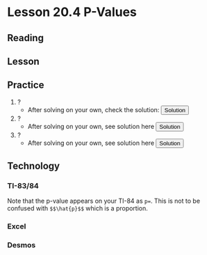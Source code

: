 <head>
<script src="https://polyfill.io/v3/polyfill.min.js?features=es6"></script>
<script id="MathJax-script" async src="https://cdn.jsdelivr.net/npm/mathjax@3/es5/tex-mml-chtml.js"></script>
</head>

# Lesson 20.4 P-Values
## Reading

## Lesson








## Practice
1. ?
    * After solving on your own, check the solution: <button popovertarget="Problem_1">Solution</button>
2. ?
    * After solving on your own, see solution here <button popovertarget="Problem_2">Solution</button>
3. ?
    * After solving on your own, see solution here <button popovertarget="Problem_3">Solution</button>

<div popover id="Problem_1">

## Problem 20.4.1
A popover is an element that is placed on top of everything else.
* Item 1
* Item 2

$$\bar{x}=\frac{1}{n}\sum x$$
It can be used when you want to tell something important.

<center><button popovertarget="Problem_1" popovertargetaction="hide">Close</button></center>
</div>

<div popover id="Problem_2">

## Problem 20.4.2
A popover is an element that is placed on top of everything else.
* Item 1
* Item 2

$$\bar{x}=\frac{1}{n}\sum x$$
It can be used when you want to tell something important.

<center><button popovertarget="Problem_2" popovertargetaction="hide">Close</button></center>
</div>
<div popover id="Problem_3">

## Problem 20.4.3
A popover is an element that is placed on top of everything else.
* Item 1
* Item 2

$$\bar{x}=\frac{1}{n}\sum x$$
It can be used when you want to tell something important.

<center><button popovertarget="Problem_3" popovertargetaction="hide">Close</button></center>
</div>


## Technology

### TI-83/84

Note that the p-value appears on your TI-84 as `p=`. This is not to be confused with `$$\hat{p}$$` which is a proportion.

### Excel

### Desmos